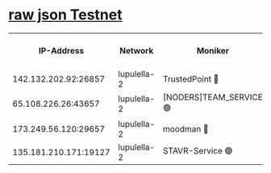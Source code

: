 [raw json Testnet](https://rpc-check.jaclalt.stavr.tech/jaclalt/rpc-jaclalt-result.json)
=

<table><tr><th>IP-Address</th><th>Network</th><th>Moniker</th><th>Latest Block Height</th><th>Earliest Block Height</th><th>Catching Up</th><th>Tx Index</th><th>Voting Power</th><th>Scan Time</th></tr><tr><td>142.132.202.92:26857</td><td>lupulella-2</td><td>TrustedPoint 🔴</td><td>7039729</td><td>6282001</td><td>False</td><td>off</td><td>400065</td><td>2024-03-10T10:25:36.396794557UTC</td></tr><tr><td>65.108.226.26:43657</td><td>lupulella-2</td><td>[NODERS]TEAM_SERVICE 🟢</td><td>7039730</td><td>6282001</td><td>False</td><td>on</td><td>0</td><td>2024-03-10T10:25:38.807847582UTC</td></tr><tr><td>173.249.56.120:29657</td><td>lupulella-2</td><td>moodman 🔴</td><td>7039729</td><td>6939729</td><td>False</td><td>off</td><td>1075134</td><td>2024-03-10T10:25:36.167729246UTC</td></tr><tr><td>135.181.210.171:19127</td><td>lupulella-2</td><td>STAVR-Service 🟢</td><td>7039728</td><td>7039001</td><td>False</td><td>on</td><td>0</td><td>2024-03-10T10:25:27.666175357UTC</td></tr></table>
